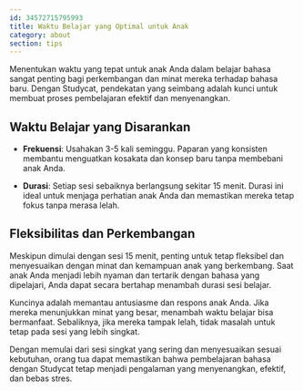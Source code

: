 ```yaml
---
id: 34572715795993
title: Waktu Belajar yang Optimal untuk Anak
category: about
section: tips
---
```

Menentukan waktu yang tepat untuk anak Anda dalam belajar bahasa sangat penting bagi perkembangan dan minat mereka terhadap bahasa baru. Dengan Studycat, pendekatan yang seimbang adalah kunci untuk membuat proses pembelajaran efektif dan menyenangkan.

## Waktu Belajar yang Disarankan

- **Frekuensi**: Usahakan 3-5 kali seminggu. Paparan yang konsisten membantu menguatkan kosakata dan konsep baru tanpa membebani anak Anda.

- **Durasi**: Setiap sesi sebaiknya berlangsung sekitar 15 menit. Durasi ini ideal untuk menjaga perhatian anak Anda dan memastikan mereka tetap fokus tanpa merasa lelah.

## Fleksibilitas dan Perkembangan 

Meskipun dimulai dengan sesi 15 menit, penting untuk tetap fleksibel dan menyesuaikan dengan minat dan kemampuan anak yang berkembang. Saat anak Anda menjadi lebih nyaman dan tertarik dengan bahasa yang dipelajari, Anda dapat secara bertahap menambah durasi sesi belajar.

Kuncinya adalah memantau antusiasme dan respons anak Anda. Jika mereka menunjukkan minat yang besar, menambah waktu belajar bisa bermanfaat. Sebaliknya, jika mereka tampak lelah, tidak masalah untuk tetap pada sesi yang lebih singkat.

Dengan memulai dari sesi singkat yang sering dan menyesuaikan sesuai kebutuhan, orang tua dapat memastikan bahwa pembelajaran bahasa dengan Studycat tetap menjadi pengalaman yang menyenangkan, efektif, dan bebas stres.

